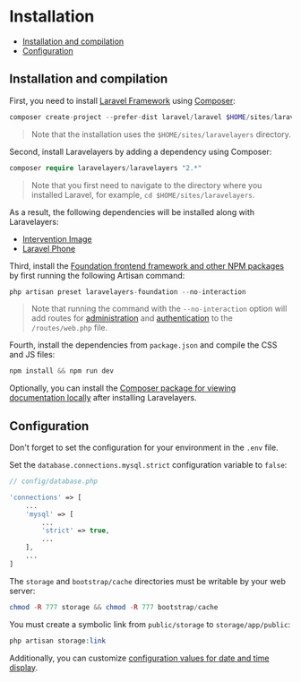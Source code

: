 # Installation

- [Installation and compilation](#installation-and-compilation)
- [Configuration](#configuration)

<a name="installation-and-compilation"></a>
## Installation and compilation

First, you need to install [Laravel Framework](https://laravel.com/) using [Composer](https://getcomposer.org/):

```php
composer create-project --prefer-dist laravel/laravel $HOME/sites/laravelayers "6.*"
```

> Note that the installation uses the `$HOME/sites/laravelayers` directory.

Second, install Laravelayers by adding a dependency using Composer:

```php
composer require laravelayers/laravelayers "2.*"
```

> Note that you first need to navigate to the directory where you installed Laravel, for example, `cd $HOME/sites/laravelayers`.

As a result, the following dependencies will be installed along with Laravelayers:

- [Intervention Image](https://github.com/Intervention/image)
- [Laravel Phone](https://github.com/Propaganistas/Laravel-Phone)

Third, install the [Foundation frontend framework and other NPM packages](frontend.md) by first running the following Artisan command: 

```php
php artisan preset laravelayers-foundation --no-interaction
```
	
> Note that running the command with the `--no-interaction` option will add routes for [administration](admin.md) and [authentication](auth.md) to the `/routes/web.php` file.

Fourth, install the dependencies from `package.json` and compile the CSS and JS files:

```php	
npm install && npm run dev
```

Optionally, you can install the [Composer package for viewing documentation locally](https://github.com/laravelayers/laravelayers-docs/blob/master/README.md) after installing Laravelayers.

<a name="configuration"></a>
## Configuration

Don't forget to set the configuration for your environment in the `.env` file.

Set the `database.connections.mysql.strict` configuration variable to `false`:

```php
// config/database.php

'connections' => [
	...
	'mysql' => [
		...
		'strict' => true,
		...
	],
	...
]
```

The `storage` and `bootstrap/cache` directories must be writable by your web server:

```php
chmod -R 777 storage && chmod -R 777 bootstrap/cache
```

You must create a symbolic link from `public/storage` to `storage/app/public`:

```php
php artisan storage:link
```

Additionally, you can customize [configuration values for date and time display](date.md).
